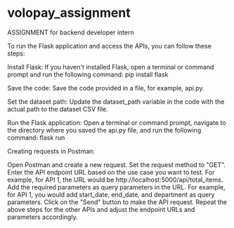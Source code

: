 # volopay_assignment
ASSIGNMENT for backend developer intern


To run the Flask application and access the APIs, you can follow these steps:

Install Flask: If you haven't installed Flask, open a terminal or command prompt and run the following command:
pip install flask

Save the code: Save the code provided in a file, for example, api.py.

Set the dataset path: Update the dataset_path variable in the code with the actual path to the dataset CSV file.

Run the Flask application: Open a terminal or command prompt, navigate to the directory where you saved the api.py file, and run the following command:
flask run

Creating requests in Postman:

Open Postman and create a new request.
Set the request method to "GET".
Enter the API endpoint URL based on the use case you want to test. For example, for API 1, the URL would be http://localhost:5000/api/total_items.
Add the required parameters as query parameters in the URL. For example, for API 1, you would add start_date, end_date, and department as query parameters.
Click on the "Send" button to make the API request.
Repeat the above steps for the other APIs and adjust the endpoint URLs and parameters accordingly.

